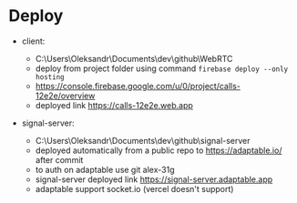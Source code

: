 # Deploy

- client:

  - C:\Users\Oleksandr\Documents\dev\github\WebRTC
  - deploy from project folder using command `firebase deploy --only hosting`
  - https://console.firebase.google.com/u/0/project/calls-12e2e/overview
  - deployed link https://calls-12e2e.web.app

- signal-server:

  - C:\Users\Oleksandr\Documents\dev\github\signal-server
  - deployed automatically from a public repo to https://adaptable.io/ after commit
  - to auth on adaptable use git alex-31g
  - signal-server deployed link https://signal-server.adaptable.app
  - adaptable support socket.io (vercel doesn't support)
